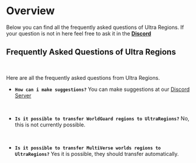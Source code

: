 # Overview
Below you can find all the frequently asked questions of Ultra Regions. If your question is not in here feel free to ask it in the **[Discord](https://discord.gg/3JuHDm8)**
<br>

## Frequently Asked Questions of Ultra Regions
<br>

Here are all the frequently asked questions from Ultra Regions.
<br>

* **`How can i make suggestions?`**
 You can make suggestions at our [Discord Server](https://discord.gg/3JuHDm8s)
<br>

* **`Is it possible to transfer WorldGuard regions to UltraRegions?`**
 No, this is not currently possible.
<br>

* **`Is it possible to transfer MultiVerse worlds regions to UltraRegions?`**
 Yes it is possible, they should transfer automatically.